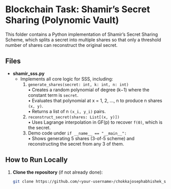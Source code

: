 # Blockchain Task: Shamir’s Secret Sharing (Polynomic Vault)

This folder contains a Python implementation of Shamir’s Secret Sharing Scheme,
which splits a secret into multiple shares so that only a threshold number of shares
can reconstruct the original secret.

## Files

- **shamir_sss.py**  
  - Implements all core logic for SSS, including:
    1. `generate_shares(secret: int, k: int, n: int)`  
       • Creates a random polynomial of degree (k−1) where the constant term is `secret`.  
       • Evaluates that polynomial at x = 1, 2, …, n to produce n shares `(x, y)`.  
       • Returns a list of n `(x_i, y_i)` pairs.
    2. `reconstruct_secret(shares: List[(x, y)])`  
       • Uses Lagrange interpolation in GF(p) to recover `f(0)`, which is the secret.  
    3. Demo code under `if __name__ == "__main__":`  
       • Shows generating 5 shares (3-of-5 scheme) and reconstructing the secret from any 3 of them.

## How to Run Locally

1. **Clone the repository** (if not already done):
   ```bash
   git clone https://github.com/<your-username>/chokkajosephabhishek_spider_task1.git
